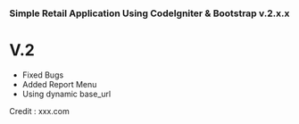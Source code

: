 ### Simple Retail Application Using CodeIgniter & Bootstrap v.2.x.x ###

# V.2 
- Fixed Bugs
- Added Report Menu 
- Using dynamic base_url

Credit : xxx.com